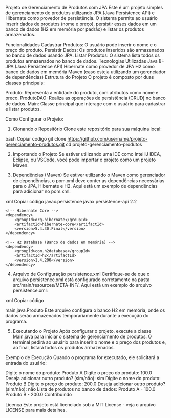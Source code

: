 Projeto de Gerenciamento de Produtos com JPA
Este é um projeto simples de gerenciamento de produtos utilizando JPA (Java Persistence API) e Hibernate como provedor de persistência. O sistema permite ao usuário inserir dados de produtos (nome e preço), persistir esses dados em um banco de dados (H2 em memória por padrão) e listar os produtos armazenados.

Funcionalidades
Cadastrar Produtos: O usuário pode inserir o nome e o preço do produto.
Persistir Dados: Os produtos inseridos são armazenados no banco de dados usando JPA.
Listar Produtos: O sistema lista todos os produtos armazenados no banco de dados.
Tecnologias Utilizadas
Java 8+
JPA (Java Persistence API)
Hibernate como provedor de JPA
H2 como banco de dados em memória
Maven (caso esteja utilizando um gerenciador de dependências)
Estrutura do Projeto
O projeto é composto por duas classes principais:

Produto: Representa a entidade do produto, com atributos como nome e preco.
ProdutoDAO: Realiza as operações de persistência (CRUD) no banco de dados.
Main: Classe principal que interage com o usuário para cadastrar e listar produtos.

Como Configurar o Projeto:

1. Clonando o Repositório
Clone este repositório para sua máquina local:

bash
Copiar código
git clone https://github.com/username/projeto-gerenciamento-produtos.git
cd projeto-gerenciamento-produtos

2. Importando o Projeto
Se estiver utilizando uma IDE como IntelliJ IDEA, Eclipse, ou VSCode, você pode importar o projeto como um projeto Maven.

3. Dependências (Maven)
Se estiver utilizando o Maven como gerenciador de dependências, o pom.xml deve conter as dependências necessárias para o JPA, Hibernate e H2. Aqui está um exemplo de dependências para adicionar no pom.xml:

xml
Copiar código
<dependencies>
    <!-- JPA API -->
    <dependency>
        <groupId>javax.persistence</groupId>
        <artifactId>javax.persistence-api</artifactId>
        <version>2.2</version>
    </dependency>

    <!-- Hibernate Core -->
    <dependency>
        <groupId>org.hibernate</groupId>
        <artifactId>hibernate-core</artifactId>
        <version>5.4.30.Final</version>
    </dependency>

    <!-- H2 Database (Banco de dados em memória) -->
    <dependency>
        <groupId>com.h2database</groupId>
        <artifactId>h2</artifactId>
        <version>1.4.200</version>
    </dependency>
</dependencies>

4. Arquivo de Configuração persistence.xml
Certifique-se de que o arquivo persistence.xml está configurado corretamente na pasta src/main/resources/META-INF/. Aqui está um exemplo do arquivo persistence.xml:

xml
Copiar código
<?xml version="1.0" encoding="UTF-8"?>
<persistence xmlns="http://xmlns.jcp.org/xml/ns/persistence" version="2.2">
    <persistence-unit name="produtoPU">
        <class>main.java.Produto</class>
        <properties>
            <property name="javax.persistence.jdbc.driver" value="org.h2.Driver"/>
            <property name="javax.persistence.jdbc.url" value="jdbc:h2:mem:test;DB_CLOSE_DELAY=-1"/>
            <property name="javax.persistence.jdbc.user" value="sa"/>
            <property name="javax.persistence.jdbc.password" value=""/>
            <property name="hibernate.dialect" value="org.hibernate.dialect.H2Dialect"/>
            <property name="hibernate.hbm2ddl.auto" value="update"/>
        </properties>
    </persistence-unit>
</persistence>
Este arquivo configura o banco H2 em memória, onde os dados serão armazenados temporariamente durante a execução do programa.

5. Executando o Projeto
Após configurar o projeto, execute a classe Main.java para iniciar o sistema de gerenciamento de produtos. O terminal pedirá ao usuário para inserir o nome e o preço dos produtos e, ao final, listará todos os produtos armazenados.

Exemplo de Execução
Quando o programa for executado, ele solicitará a entrada do usuário:

Digite o nome do produto: Produto A
Digite o preço do produto: 100.0
Deseja adicionar outro produto? (sim/não): sim
Digite o nome do produto: Produto B
Digite o preço do produto: 200.0
Deseja adicionar outro produto? (sim/não): não
Lista de produtos no banco de dados:
Produto A - 100.0
Produto B - 200.0
Contribuindo

Licença
Este projeto está licenciado sob a MIT License - veja o arquivo LICENSE para mais detalhes.
